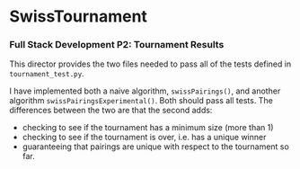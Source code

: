 # SwissTournament
### Full Stack Development P2: Tournament Results

This director provides the two files needed to pass all of the tests defined in `tournament_test.py`. 

I have implemented both a naive algorithm, `swissPairings()`, and another algorithm `swissPairingsExperimental()`. Both should pass all tests. The differences between the two are that the second adds:

* checking to see if the tournament has a minimum size (more than 1)
* checking to see if the tournament is over, i.e. has a unique winner
* guaranteeing that pairings are unique with respect to the tournament so far.

